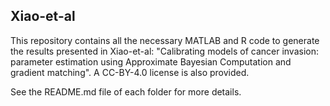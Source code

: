 ## Xiao-et-al

This repository contains all the necessary MATLAB and R code to generate the results presented in Xiao-et-al: "Calibrating models of cancer invasion: parameter estimation using Approximate Bayesian Computation and gradient matching". A CC-BY-4.0 license is also provided. 


See the README.md file of each folder for more details.

